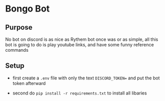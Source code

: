 # Bongo Bot
## Purpose
No bot on discord is as nice as Rythem bot once was or as simple, all this bot is going to do is play youtube links, and have some funny reference commands

## Setup
* first create a `.env` file with only the text `DISCORD_TOKEN=` and put the bot token afterward

* second do `pip install -r requirements.txt` to install all libaries
